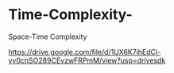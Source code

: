 # Time-Complexity-

Space-Time Complexity 

https://drive.google.com/file/d/1UX6K7ihEdCj-yy0cnSO289CEvzwFRPmM/view?usp=drivesdk
